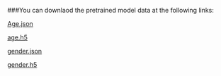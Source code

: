###You can downlaod the pretrained model data at the following links:
<br />
<p><a href="https://drive.google.com/file/d/1idDTT9B9Q16HSAcr_fkUa4inROR70mCc/view?usp=sharing">Age.json<a></p>
<p><a href="https://drive.google.com/file/d/1KUsGC797x87ao-WM3WdBoaVq7GUhS_lT/view?usp=sharing">age.h5<a></p>
<p><a href="https://drive.google.com/file/d/1nl4AcYUVfkCE9H-3SdzdE1gngxwPZQHu/view?usp=sharing">gender.json<a></p>
<p><a href="https://drive.google.com/file/d/15BPwGojOIaM0NhSWUmR8ORaySc8_Cpt2/view?usp=sharing">gender.h5<a></p>    
